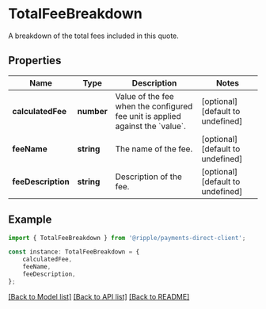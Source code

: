 # TotalFeeBreakdown

A breakdown of the total fees included in this quote.

## Properties

Name | Type | Description | Notes
------------ | ------------- | ------------- | -------------
**calculatedFee** | **number** | Value of the fee when the configured fee unit is applied against the &#x60;value&#x60;. | [optional] [default to undefined]
**feeName** | **string** | The name of the fee. | [optional] [default to undefined]
**feeDescription** | **string** | Description of the fee. | [optional] [default to undefined]

## Example

```typescript
import { TotalFeeBreakdown } from '@ripple/payments-direct-client';

const instance: TotalFeeBreakdown = {
    calculatedFee,
    feeName,
    feeDescription,
};
```

[[Back to Model list]](../README.md#documentation-for-models) [[Back to API list]](../README.md#documentation-for-api-endpoints) [[Back to README]](../README.md)
